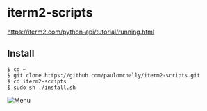 # iterm2-scripts
https://iterm2.com/python-api/tutorial/running.html

## Install

```
$ cd ~
$ git clone https://github.com/paulomcnally/iterm2-scripts.git
$ cd iterm2-scripts
$ sudo sh ./install.sh
```

![Menu](https://i.imgur.com/LI4qCpu.png)